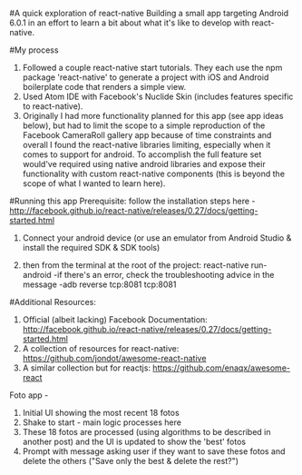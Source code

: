 #A quick exploration of react-native
Building a small app targeting Android 6.0.1 in an effort to learn a bit about what it's like to develop with react-native.


#My process
1. Followed a couple react-native start tutorials. They each use the npm package 'react-native' to generate a project with iOS and Android boilerplate code that renders a simple view.
2. Used Atom IDE with Facebook's Nuclide Skin (includes features specific to react-native).
3. Originally I had more functionality planned for this app (see app ideas below), but had to limit the scope to a simple reproduction of the Facebook CameraRoll gallery app because of time constraints and overall I found the react-native libraries limiting, especially when it comes to support for android. To accomplish the full feature set would've required using native android libraries and expose their functionality with custom react-native components (this is beyond the scope of what I wanted to learn here).

#Running this app
Prerequisite: follow the installation steps here - http://facebook.github.io/react-native/releases/0.27/docs/getting-started.html

1. Connect your android device (or use an emulator from Android Studio & install the required SDK & SDK tools)

2. then from the terminal at the root of the project: react-native run-android
	-if there's an error, check the troubleshooting advice in the message
	-adb reverse tcp:8081 tcp:8081



#Additional Resources:
1. Official (albeit lacking) Facebook Documentation: http://facebook.github.io/react-native/releases/0.27/docs/getting-started.html
2. A collection of resources for react-native: https://github.com/jondot/awesome-react-native
3. A similar collection but for reactjs: https://github.com/enaqx/awesome-react



Foto app -
1. Initial UI showing the most recent 18 fotos
2. Shake to start - main logic processes here
3. These 18 fotos are processed (using algorithms to be described in another post) and the UI is updated to show the 'best' fotos
4. Prompt with message asking user if they want to save these fotos and delete the others ("Save only the best & delete the rest?")
